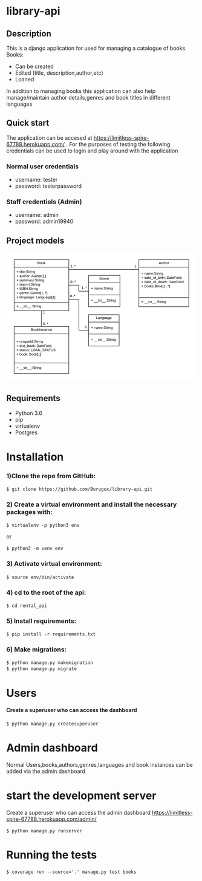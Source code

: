 # library-api

## Description

This is a django application for used for managing a catalogue of books. Books:
* Can be created 
* Edited (title, description,author,etc)
* Loaned

In addition to managing books this application can also help manage/maintain author details,genres and book titles in different languages

## Quick start
The application can be accesed at https://limitless-spire-67788.herokuapp.com/ . For the purposes of testing the following credentials can be used to login and play around with the application

### Normal user credentials
* username: tester
* password: testerpassword

### Staff credentials (Admin)
* username: admin
* password: admin19940 

## Project models
![UML](https://raw.githubusercontent.com/Burugux/library-api/main/library_model_uml.png)

## Requirements
* Python 3.6
* pip
* virtualenv
* Postgres

# Installation
### 1)Clone the repo from GitHub:
```console
$ git clone https://github.com/Burugux/library-api.git
```

### 2) Create a virtual environment and install the necessary packages with:
```console
$ virtualenv -p python3 env
```

or
```console
$ python3 -m venv env
```

### 3) Activate virtual environment:
```console
$ source env/bin/activate
```

### 4) cd to the root of the api:
```console
$ cd rental_api
```

### 5) Install requirements:
```console
$ pip install -r requirements.txt
```

### 6) Make migrations:
```console
$ python manage.py makemigration
$ python manage.py migrate
```

# Users
#### Create a superuser who can access the dashboard
```console
$ python manage.py createsuperuser
```

# Admin dashboard
Normal Users,books,authors,genres,languages and book instances can be added via the admin dashboard

# start the development server
Create a superuser who can access the admin dashboard https://limitless-spire-67788.herokuapp.com/admin/
```console
$ python manage.py runserver
```

# Running the tests
```console
$ coverage run --source='.' manage.py test books
```
